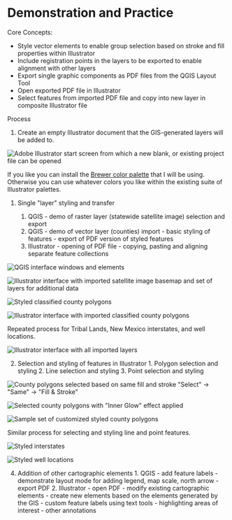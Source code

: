 # Demonstration and Practice

Core Concepts:
 - Style vector elements to enable group selection based on stroke and fill properties within Illustrator
 - Include registration points in the layers to be exported to enable alignment with other layers
 - Export single graphic components as PDF files from the QGIS Layout Tool
 - Open exported PDF file in Illustrator
 - Select features from imported PDF file and copy into new layer in composite Illustrator file

Process

1. Create an empty Illustrator document that the GIS-generated layers will be added to. 

![Adobe Illustrator start screen from which a new blank, or existing project file can be opened](images/2022-04-13_23-32-09.807.png)

If you like you can install the [Brewer color palette](http://mkweb.bcgsc.ca/brewer/) that I will be using. Otherwise you can use whatever colors you like within the existing suite of Illustrator palettes. 

1. Single "layer" styling and transfer

	1. QGIS - demo of raster layer (statewide satellite image) selection and export
	1. QGIS - demo of vector layer (counties) import - basic styling of features - export of PDF version of styled features		
	2. Illustrator - opening of PDF file - copying, pasting and aligning separate feature collections

![QGIS interface windows and elements](images/2022-04-13_23-38-38.png)

![Illustrator interface with imported satellite image basemap and set of layers for additional data](images/2022-04-14_02-39-34.984.png)

![Styled classified county polygons](images/2022-04-14_02-49-04.792.png)

![Illustrator interface with imported classified county polygons](images/2022-04-14_03-04-59.632.png)

Repeated process for Tribal Lands, New Mexico interstates, and well locations. 

![Illustrator interface with all imported layers](images/2022-04-14_03-29-06.595.png)

2. Selection and styling of features in Illustrator
		1. Polygon selection and styling
		2. Line selection and styling
		3. Point selection and styling

![County polygons selected based on same fill and stroke "Select" -> "Same" -> "Fill & Stroke"](2022-04-14_12-53-52.png)

![Selected county polygons with "Inner Glow" effect applied](2022-04-14_12-59-05.996.png)

![Sample set of customized styled county polygons](images/2022-04-14_13-20-13.455.png)

Similar process for selecting and styling line and point features. 

![Styled interstates](images/2022-04-14_13-46-31.954.png)

![Styled well locations](images/2022-04-14_15-28-32.441.png)
 
4. Addition of other cartographic elements
		1. QGIS - add feature labels - demonstrate layout mode for adding legend, map scale, north arrow - export PDF
		2. Illustrator - open PDF - modify existing cartographic elements - create new elements based on the elements generated by the GIS - custom feature labels using text tools - highlighting areas of interest - other annotations

